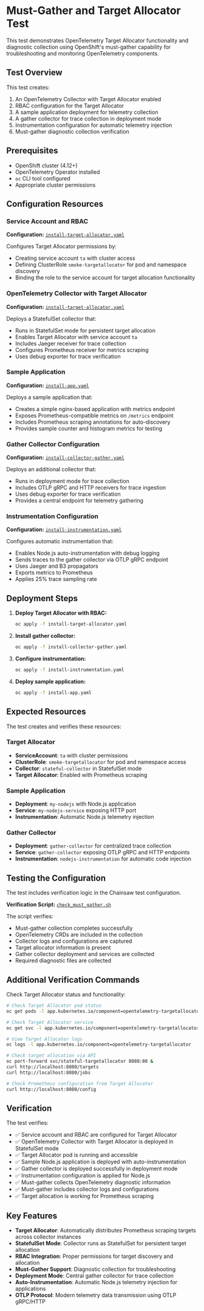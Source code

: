 # Must-Gather and Target Allocator Test

This test demonstrates OpenTelemetry Target Allocator functionality and diagnostic collection using OpenShift's must-gather capability for troubleshooting and monitoring OpenTelemetry components.

## Test Overview

This test creates:
1. An OpenTelemetry Collector with Target Allocator enabled
2. RBAC configuration for the Target Allocator
3. A sample application deployment for telemetry collection
4. A gather collector for trace collection in deployment mode
5. Instrumentation configuration for automatic telemetry injection
6. Must-gather diagnostic collection verification

## Prerequisites

- OpenShift cluster (4.12+)
- OpenTelemetry Operator installed
- `oc` CLI tool configured
- Appropriate cluster permissions

## Configuration Resources

### Service Account and RBAC

**Configuration:** [`install-target-allocator.yaml`](./install-target-allocator.yaml)

Configures Target Allocator permissions by:
- Creating service account `ta` with cluster access
- Defining ClusterRole `smoke-targetallocator` for pod and namespace discovery
- Binding the role to the service account for target allocation functionality

### OpenTelemetry Collector with Target Allocator

**Configuration:** [`install-target-allocator.yaml`](./install-target-allocator.yaml)

Deploys a StatefulSet collector that:
- Runs in StatefulSet mode for persistent target allocation
- Enables Target Allocator with service account `ta`
- Includes Jaeger receiver for trace collection
- Configures Prometheus receiver for metrics scraping
- Uses debug exporter for trace verification

### Sample Application

**Configuration:** [`install-app.yaml`](./install-app.yaml)

Deploys a sample application that:
- Creates a simple nginx-based application with metrics endpoint
- Exposes Prometheus-compatible metrics on `/metrics` endpoint
- Includes Prometheus scraping annotations for auto-discovery
- Provides sample counter and histogram metrics for testing

### Gather Collector Configuration

**Configuration:** [`install-collector-gather.yaml`](./install-collector-gather.yaml)

Deploys an additional collector that:
- Runs in deployment mode for trace collection
- Includes OTLP gRPC and HTTP receivers for trace ingestion
- Uses debug exporter for trace verification
- Provides a central endpoint for telemetry gathering

### Instrumentation Configuration

**Configuration:** [`install-instrumentation.yaml`](./install-instrumentation.yaml)

Configures automatic instrumentation that:
- Enables Node.js auto-instrumentation with debug logging
- Sends traces to the gather collector via OTLP gRPC endpoint
- Uses Jaeger and B3 propagators
- Exports metrics to Prometheus
- Applies 25% trace sampling rate

## Deployment Steps

1. **Deploy Target Allocator with RBAC:**
   ```bash
   oc apply -f install-target-allocator.yaml
   ```

2. **Install gather collector:**
   ```bash
   oc apply -f install-collector-gather.yaml
   ```

3. **Configure instrumentation:**
   ```bash
   oc apply -f install-instrumentation.yaml
   ```

4. **Deploy sample application:**
   ```bash
   oc apply -f install-app.yaml
   ```

## Expected Resources

The test creates and verifies these resources:

### Target Allocator
- **ServiceAccount**: `ta` with cluster permissions
- **ClusterRole**: `smoke-targetallocator` for pod and namespace access
- **Collector**: `stateful-collector` in StatefulSet mode
- **Target Allocator**: Enabled with Prometheus scraping

### Sample Application
- **Deployment**: `my-nodejs` with Node.js application
- **Service**: `my-nodejs-service` exposing HTTP port
- **Instrumentation**: Automatic Node.js telemetry injection

### Gather Collector
- **Deployment**: `gather-collector` for centralized trace collection
- **Service**: `gather-collector` exposing OTLP gRPC and HTTP endpoints
- **Instrumentation**: `nodejs-instrumentation` for automatic code injection

## Testing the Configuration

The test includes verification logic in the Chainsaw test configuration.

**Verification Script:** [`check_must_gather.sh`](./check_must_gather.sh)

The script verifies:
- Must-gather collection completes successfully
- OpenTelemetry CRDs are included in the collection
- Collector logs and configurations are captured
- Target allocator information is present
- Gather collector deployment and services are collected
- Required diagnostic files are collected

## Additional Verification Commands

Check Target Allocator status and functionality:

```bash
# Check Target Allocator pod status
oc get pods -l app.kubernetes.io/component=opentelemetry-targetallocator

# Check Target Allocator service
oc get svc -l app.kubernetes.io/component=opentelemetry-targetallocator

# View Target Allocator logs
oc logs -l app.kubernetes.io/component=opentelemetry-targetallocator

# Check target allocation via API
oc port-forward svc/stateful-targetallocator 8080:80 &
curl http://localhost:8080/targets
curl http://localhost:8080/jobs

# Check Prometheus configuration from Target Allocator
curl http://localhost:8080/config
```

## Verification

The test verifies:
- ✅ Service account and RBAC are configured for Target Allocator
- ✅ OpenTelemetry Collector with Target Allocator is deployed in StatefulSet mode
- ✅ Target Allocator pod is running and accessible
- ✅ Sample Node.js application is deployed with auto-instrumentation
- ✅ Gather collector is deployed successfully in deployment mode
- ✅ Instrumentation configuration is applied for Node.js
- ✅ Must-gather collects OpenTelemetry diagnostic information
- ✅ Must-gather includes collector logs and configurations
- ✅ Target allocation is working for Prometheus scraping

## Key Features

- **Target Allocator**: Automatically distributes Prometheus scraping targets across collector instances
- **StatefulSet Mode**: Collector runs as StatefulSet for persistent target allocation
- **RBAC Integration**: Proper permissions for target discovery and allocation
- **Must-Gather Support**: Diagnostic collection for troubleshooting
- **Deployment Mode**: Central gather collector for trace collection
- **Auto-Instrumentation**: Automatic Node.js telemetry injection for applications
- **OTLP Protocol**: Modern telemetry data transmission using OTLP gRPC/HTTP 